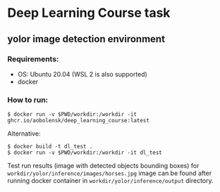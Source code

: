 # Deep Learning Course task

## yolor image detection environment

### Requirements:
- OS: Ubuntu 20.04 (WSL 2 is also supported)
- docker

### How to run:

```console
$ docker run -v $PWD/workdir:/workdir -it ghcr.io/aobolensk/deep_learning_course:latest
```

Alternative:
```console
$ docker build -t dl_test .
$ docker run -v $PWD/workdir:/workdir -it dl_test
```

Test run results (image with detected objects bounding boxes) for `workdir/yolor/inference/images/horses.jpg` image can be found after running docker container in `workdir/yolor/inference/output` directory.
